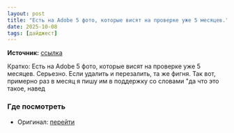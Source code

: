 ```yaml
---
layout: post
title: "Есть на Adobe 5 фото, которые висят на проверке уже 5 месяцев."
date: 2025-10-08
tags: [дайджест]
---
```


**Источник:** [ссылка](https://t.me/aboutstocks/90850)

Кратко: Есть на Adobe 5 фото, которые висят на проверке уже 5 месяцев. Серьезно. Если удалить и перезалить, та же фигня. Так вот, примерно раз в месяц я пишу им в поддержку со словами "да что это такое, навед

### Где посмотреть
- Оригинал: [перейти]({link})

